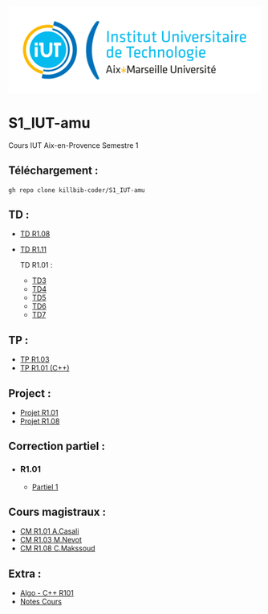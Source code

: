 ![IUT Image](Autre/Univ_Aix-Marseille_-_IUT.svg.png)
# S1_IUT-amu
Cours IUT Aix-en-Provence Semestre 1

## Téléchargement :
```
gh repo clone killbib-coder/S1_IUT-amu
```

## TD :

- [TD R1.08](TD/R108_Makssoud)
- [TD R1.11](TD/R111_Salou)

  TD R1.01 :
  - [TD3](TD/Algo/TD3_R1.01.algo)
  - [TD4](TD/Algo/TD4_R1.01.algo)
  - [TD5](TD/Algo/TD5%20R1.01)
  - [TD6](TD/Algo/TD6%20R1.01)
  - [TD7](TD/Algo/TD7%20R1.01)

## TP :

- [TP R1.03](TP/R103)
- [TP R1.01 (C++)](TP/C%2B%2B)

## Project :
- [Projet R1.01](Project/R1.01-Project)
- [Projet R1.08](Project/R1.08-Project)

## Correction partiel :
- ### R1.01
  - [Partiel 1](Correction/Partiel1_R101)

## Cours magistraux : 
- [CM R1.01 A.Casali](CM/R101_Casali)
- [CM R1.03 M.Nevot](CM/R103_Nevot)
- [CM R1.08 C.Makssoud](CM/R108_Makssoud)

## Extra :
- [Algo - C++ R101](Autre/Algo%20-%20C%2B%2B/TD4_R101.cpp)
- [Notes Cours](note)

